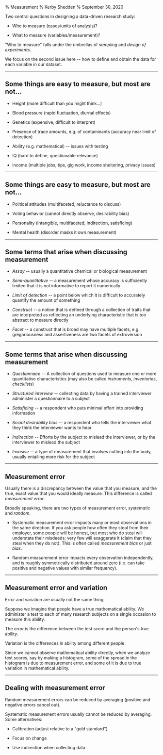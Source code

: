 % Measurement
% Kerby Shedden
% September 30, 2020

Two central questions in designing a data-driven research study:

* Who to measure (cases/units of analysis)?

* What to measure (variables/measurement)?

"Who to measure" falls under the umbrellas of _sampling_
and _design of experiments_.

We focus on the second issue here -- how to define
and obtain the data for each variable in our dataset.

---

Some things are easy to measure, but most are not...
----------------------------------------------------

* Height (more difficult than you might think...)

* Blood pressure (rapid fluctuation, diurnal effects)

* Genetics (expensive, difficult to interpret)

* Presence of trace amounts, e.g. of contaminants (accuracy near limit of detection)

* Ability (e.g. mathematical) -- issues with testing

* IQ (hard to define, questionable relevance)

* Income (multiple jobs, tips, gig work, income sheltering, privacy issues)

---

Some things are easy to measure, but most are not...
----------------------------------------------------

* Political attitudes (multifaceted, reluctance to discuss)

* Voting behavior (cannot directly observe, desirability bias)

* Personality (intangible, multifaceted, indirection, satisficing)

* Mental health (disorder masks it own measurement)

---

Some terms that arise when discussing measurement
-------------------------------------------------

* _Assay_ -- usually a quantitative chemical or biological measurement

* _Semi-quantitative_ -- a measurement whose accuracy is sufficiently limited
that it is not informative to report it numerically

* _Limit of detection_ -- a point below which it is difficult to accurately
quantify the amount of something

* _Construct_ -- a notion that is defined through a collection of traits that
are interpreted as reflecting an underlying characteristic that is too abstract
to measure directly

* _Facet_ -- a construct that is broad may have multiple facets, e.g.
gregariousness and assertiveness are two facets of extroversion

---

Some terms that arise when discussing measurement
-------------------------------------------------

* _Questionnaire_ -- A collection of questions used to measure one or more
quantitative characteristics (may also be called _instruments_, _inventories_,
_checklists_)

* _Structured interview_ -- collecting data by having a trained interviewer
administer a questionnaire to a subject

* _Satisficing_ -- a respondent who puts minimal effort into providing information

* _Social desirability bias_ -- a respondent who tells the interviewer what they
think the interviewer wants to hear

* _Indirection_ -- Efforts by the subject to mislead the interviewer, or by the
interviewer to mislead the subject

* _Invasive_ -- a type of measurement that involves cutting into the body, usually
entailing more risk for the subject

---

Measurement error
-----------------

Usually there is a discrepancy between the value that you measure, and the
true, exact value that you would ideally measure.  This difference is called
_measurement error_.

Broadly speaking, there are two types of measurement error, _systematic_ and
_random_.

* Systematic measurement error impacts many or most observations in the same
direction.  If you ask people how often they steal from their employer, some
people will be honest, but most who do steal will understate their misdeeds;
very few
will exaggerate it (claim that they steal when they do not).  This is
often called _measurement bias_ or just _bias_.

* Random measurement error impacts every observation independently, and
is roughly symmetrically distributed around zero (i.e. can take positive
and negative values with similar frequency).

---

Measurement error and variation
-------------------------------

Error and variation are usually not the same thing.

Suppose we imagine that people have a true mathematical ability.
We administer a test to each of many research subjects on a single
occasion to measure this ability.

The _error_ is the difference between the test score and the person's
true ability.

Variation is the differences in ability among different people.

Since we cannot observe mathematical ability directly, when we analyze
test scores, say by making a histogram, some of the spread in the histogram
is due to measurement error, and some of it is due to true variation in
mathematical ability.

---

Dealing with measurement error
------------------------------

Random measurement errors can be reduced by averaging (positive
and negative errors cancel out).

Systematic measurement errors usually cannot be reduced by
averaging.  Some alternatives:

* Calibration (adjust relative to a "gold standard")

* Focus on change

* Use indirection when collecting data